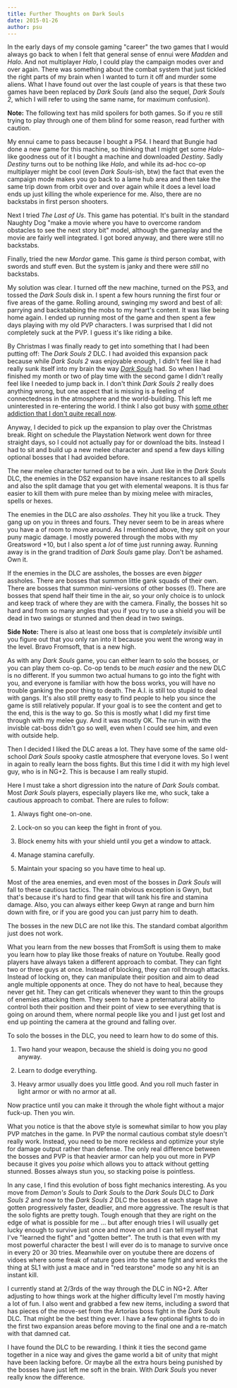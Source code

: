 ```yaml
---
title: Further Thoughts on Dark Souls
date: 2015-01-26
author: psu
---
```


In the early days of my console gaming "career" the two games that I would always go back to when I felt that general sense of ennui were *Madden* and *Halo*. And not multiplayer *Halo*, I could play the campaign modes over and over again. There was something about the combat system that just tickled the right parts of my brain when I wanted to turn it off and murder some aliens. What I have found out over the last couple of years is that these two games have been replaced by *Dark Souls* (and also the sequel, *Dark Souls 2*, which I will refer to using the same name, for maximum confusion).

**Note:** The following text has mild spoilers for both games. So if you re still trying to play through one of them blind for some reason, read further with caution.

My ennui came to pass because I bought a PS4. I heard that Bungie had done a new game for this machine, so thinking that I might get some *Halo*-like goodness out of it I bought a machine and downloaded *Destiny*. Sadly *Destiny* turns out to be nothing like *Halo*, and while its ad-hoc co-op multiplayer might be cool (even *Dark Souls*-ish, btw) the fact that even the campaign mode makes you go back to a lame hub area and then take the same trip down from orbit over and over again while it does a level load ends up just killing the whole experience for me. Also, there are no backstabs in first person shooters.

Next I tried *The Last of Us*. This game has potential. It's built in the standard Naughty Dog "make a movie where you have to overcome random obstacles to see the next story bit" model, although the gameplay and the movie are fairly well integrated. I got bored anyway, and there were still no backstabs.

Finally, tried the new *Mordor* game. This game *is* third person combat, with swords and stuff even. But the system is janky and there were *still* no backstabs.

My solution was clear. I turned off the new machine, turned on the PS3, and tossed the *Dark Souls* disk in. I spent a few hours running the first four or five areas of the game. Rolling around, swinging my sword and best of all: parrying and backstabbing the mobs to my heart's content. It was like being home again. I ended up running most of the game and then spent a few days playing with my old PVP characters. I was surprised that I did not completely suck at the PVP. I guess it's like riding a bike.

By Christmas I was finally ready to get into something that I had been putting off: The *Dark Souls 2* DLC. I had avoided this expansion pack because while *Dark Souls 2* was enjoyable enough, I didn't feel like it had really sunk itself into my brain the way <a href="/dark-souls-ate-my-brain.html">*Dark Souls*</a> had. So when I had finished my month or two of play time with the second game I didn't really feel like I needed to jump back in. I don't think *Dark Souls 2* really does anything wrong, but one aspect that is missing is a feeling of connectedness in the atmosphere and the world-building. This left me uninterested in re-entering the world. I think I also got busy with <a href="/how-to-ring.html">some other addiction that I don't quite recall now</a>.

Anyway, I decided to pick up the expansion to play over the Christmas break. Right on schedule the Playstation Network went down for three straight days, so I could not actually pay for or download the bits. Instead I had to sit and build up a new melee character and spend a few days killing optional bosses that I had avoided before.

The new melee character turned out to be a win. Just like in the *Dark Souls* DLC, the enemies in the DS2 expansion have insane resitances to all spells and also the split damage that you get with elemental weapons. It is thus far easier to kill them with pure melee than by mixing melee with miracles, spells or hexes.

The enemies in the DLC are also *assholes*. They hit you like a truck. They gang up on you in threes and fours. They never seem to be in areas where you have a of room to move around. As I mentioned above, they spit on your puny magic damage. I mostly powered through the mobs with my Greatsword +10, but I also spent a *lot* of time just running away. Running away is in the grand tradition of *Dark Souls* game play. Don't be ashamed. Own it.

If the enemies in the DLC are assholes, the bosses are even *bigger* assholes. There are bosses that summon little gank squads of their own. There are bosses that summon mini-versions of other bosses (!). There are bosses that spend half their time in the air, so your only choice is to unlock and keep track of where they are with the camera. Finally, the bosses hit so hard and from so many angles that you if you try to use a shield you will be dead in two swings or stunned and then dead in two swings.

**Side Note:** There is also at least one boss that is *completely invisible* until you figure out that you only ran into it because you went the wrong way in the level. Bravo Fromsoft, that is a new high.

As with any *Dark Souls* game, you can either learn to solo the bosses, or you can play them co-op. Co-op tends to be *much easier* and the new DLC is no different. If you summon two actual humans to go into the fight with you, and everyone is familiar with how the boss works, you will have no trouble ganking the poor thing to death. The A.I. is still too stupid to deal with gangs. It's also still pretty easy to find people to help you since the game is still relatively popular. If your goal is to see the content and get to the end, this is the way to go. So this is mostly what I did my first time through with my melee guy. And it was mostly OK. The run-in with the invisble cat-boss didn't go so well, even when I could see him, and even with outside help.

Then I decided I liked the DLC areas a lot. They have some of the same old-school *Dark Souls* spooky castle atmosphere that everyone loves. So I went in again to really learn the boss fights. But this time I did it with my high level guy, who is in NG+2. This is because I am really stupid.

Here I must take a short digression into the nature of *Dark Souls* combat. Most *Dark Souls* players, especially players like me, who suck, take a cautious approach to combat. There are rules to follow:

1. Always fight one-on-one.

3. Lock-on so you can keep the fight in front of you.

2. Block enemy hits with your shield until you get a window to attack.

3. Manage stamina carefully.

4. Maintain your spacing so you have time to heal up.

Most of the area enemies, and even most of the bosses in *Dark Souls* will fall to these cautious tactics. The main obvious exception is Gwyn, but that's because it's hard to find gear that will tank his fire and stamina damage. Also, you can always either keep Gwyn at range and burn him down with fire, or if you are good you can just parry him to death.

The bosses in the new DLC are not like this. The standard combat algorithm just does not work.

What you learn from the new bosses that FromSoft is using them to make you learn how to play like those freaks of nature on Youtube. Really good players have always taken a different approach to combat. They can fight two or three guys at once. Instead of blocking, they can roll through attacks. Instead of locking on, they can manipulate their position and aim to dead angle multiple opponents at once. They do not have to heal, because they never get hit. They can get criticals whenever they want to thin the groups of enemies attacking them. They seem to have a preternatural ability to control both their position and their point of view to see everything that is going on around them, where normal people like you and I just get lost and end up pointing the camera at the ground and falling over.

To solo the bosses in the DLC, you need to learn how to do some of this.

1. Two hand your weapon, because the shield is doing you no good anyway.

2. Learn to dodge everything.

3. Heavy armor usually does you little good. And you roll much faster in light armor or with no armor at all.

Now practice until you can make it through the whole fight without a major fuck-up. Then you win.

What you notice is that the above style is somewhat similar to how you play PVP matches in the game. In PVP the normal cautious combat style doesn't really work. Instead, you need to be more reckless and optimize your style for damage output rather than defense. The only real difference between the bosses and PVP is that heavier armor can help you out more in PVP because it gives you *poise* which allows you to attack without getting stunned. Bosses always stun you, so stacking poise is pointless.

In any case, I find this evolution of boss fight mechanics interesting. As you move from *Demon's Souls* to *Dark Souls* to the *Dark Souls* DLC to *Dark Souls 2* and now to the *Dark Souls 2* DLC the bosses at each stage have gotten progressively faster, deadlier, and more aggressive. The result is that the solo fights are pretty tough. Tough enough that they are right on the edge of what is possible for me ... but after enough tries I will usually get lucky enough to survive just once and move on and I can tell myself that I've "learned the fight" and "gotten better". The truth is that even with my most powerful character the best I will ever do is to manage to survive once in every 20 or 30 tries. Meanwhile over on youtube there are dozens of vidoes where some freak of nature goes into the same fight and wrecks the thing at SL1 with just a mace and in "red tearstone" mode so any hit is an instant kill.

I currently stand at 2/3rds of the way through the DLC in NG+2. After adjusting to how things work at the higher difficulty level I'm mostly having a lot of fun. I also went and grabbed a few new items, including a sword that has pieces of the move-set from the Artorias boss fight in the *Dark Souls* DLC. That might be the best thing ever. I have a few optional fights to do in the first two expansion areas before moving to the final one and a re-match with that damned cat.

I have found the DLC to be rewarding. I think it ties the second game together in a nice way and gives the game world a bit of unity that might have been lacking before. Or maybe all the extra hours being punished by the bosses have just left me soft in the brain. With *Dark Souls* you never really know the difference.

